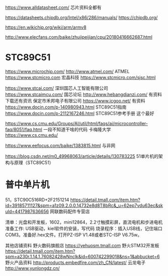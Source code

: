 


https://www.alldatasheet.com/ 芯片资料全都有

https://datasheets.chipdb.org/Intel/x86/286/manuals/
https://chipdb.org/

https://en.wikichip.org/wiki/arm/armv8

http://www.elecfans.com/baike/zhujipeijian/cpu/20180416662687.html



# STC89C51
https://www.microchip.com/ http://www.atmel.com/ ATMEL
https://www.stcmicro.com 宏晶科技
https://www.stcmicro.com/sjsc.html


https://www.stcai.com/ 深圳国芯人工智能有限公司
https://www.stcaimcu.com/ 国芯论坛
http://www.hebangdianzi.com/ 有资料下载还有资讯 保定市禾邦电子有限公司
https://www.icgoo.net/ 有资料
https://www.docin.com/p-140980943.html STC89C51指南
https://www.docin.com/p-2112167246.html STC89C51参考手册 这个最好


https://www.cs.cmu.edu/Groups/AI/util/html/faqs/ai/microcontroller-faq/8051/faq.html 一段不知道干啥的代码 卡梅隆大学 https://www.cs.cmu.edu/

https://www.eefocus.com/baike/1383815.html 与非网


https://blog.csdn.net/m0_49968063/article/details/130783225 51单片机的架构与原理（STC89C51）




# 普中单片机
51，STC90C516RD+2F2151214
https://detail.tmall.com/item.htm?id=39185711127&spm=a1z09.2.0.0.14732e8d8T8bRc&_u=62ep7vdu63ec&skuId=4417987636656 网联数码配件专营店

清单：光盘和开发板，1602，mini12864，2.2寸触摸彩屏，直流电机和步进电机
准备工作: USB驱动，kiel软件的安装，写代码
烧录程序：插入USB线，记住端口COM3。准备好.hex文件。打开PZ-ISP V1.48或者STC-ISP V6.75w。

其他店铺资料
野火数码旗舰店 https://yehuosm.tmall.com
野火STM32开发板 https://detail.tmall.com/item.htm?spm=a230r.1.14.1.76082428wNnclk&id=600742299018&ns=1&abbucket=6
野火产品资料 http://products.embedfire.com/zh_CN/latest/
云龙电子 http://www.yunlongdz.cn/


